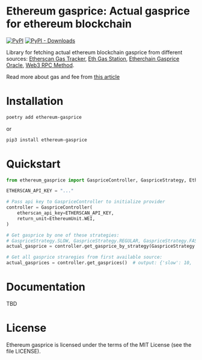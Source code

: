 Ethereum gasprice: Actual gasprice for ethereum blockchain
=======================================

[![PyPI](https://img.shields.io/pypi/v/ethereum-gasprice)](https://pypi.org/project/ethereum-gasprice/)
[![PyPI - Downloads](https://img.shields.io/pypi/dw/ethereum-gasprice)](https://pypi.org/project/ethereum-gasprice/)

Library for fetching actual ethereum blockchain gasprice from different sources:
[Etherscan Gas Tracker](https://etherscan.io/gastracker), [Eth Gas Station](https://ethgasstation.info/),
[Etherchain Gasprice Oracle](https://www.etherchain.org/tools/gasPriceOracle),
[Web3 RPC Method](https://web3py.readthedocs.io/en/stable/web3.eth.html#web3.eth.Eth.gasPrice).

Read more about gas and fee from [this article](https://ethereum.org/en/developers/docs/gas/)

# Installation

```bash
poetry add ethereum-gasprice
```

or

```bash
pip3 install ethereum-gasprice
```

# Quickstart

```python
from ethereum_gasprice import GaspriceController, GaspriceStrategy, EthereumUnit

ETHERSCAN_API_KEY = "..."

# Pass api key to GaspriceController to initialize provider
controller = GaspriceController(
    etherscan_api_key=ETHERSCAN_API_KEY,
    return_unit=EthereumUnit.WEI,
)

# Get gasprice by one of these strategies:
# GaspriceStrategy.SLOW, GaspriceStrategy.REGULAR, GaspriceStrategy.FAST, GaspriceStrategy.FASTEST
actual_gasprice = controller.get_gasprice_by_strategy(GaspriceStrategy.FAST)  # output: 69000000000

# Get all gasprice straregies from first available source:
actual_gasprices = controller.get_gasprices()  # output: {'slow': 10, 'regular': 15, 'fast': 20, 'fastest': 21}
```

# Documentation

TBD

# License

Ethereum gasprice is licensed under the terms of the MIT License (see the file LICENSE).
